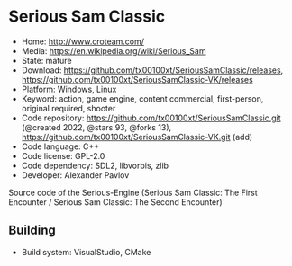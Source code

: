 # Serious Sam Classic

- Home: http://www.croteam.com/
- Media: https://en.wikipedia.org/wiki/Serious_Sam
- State: mature
- Download: https://github.com/tx00100xt/SeriousSamClassic/releases, https://github.com/tx00100xt/SeriousSamClassic-VK/releases
- Platform: Windows, Linux
- Keyword: action, game engine, content commercial, first-person, original required, shooter
- Code repository: https://github.com/tx00100xt/SeriousSamClassic.git (@created 2022, @stars 93, @forks 13), https://github.com/tx00100xt/SeriousSamClassic-VK.git (add)
- Code language: C++
- Code license: GPL-2.0
- Code dependency: SDL2, libvorbis, zlib
- Developer: Alexander Pavlov

Source code of the Serious-Engine (Serious Sam Classic: The First Encounter / Serious Sam Classic: The Second Encounter)

## Building

- Build system: VisualStudio, CMake
